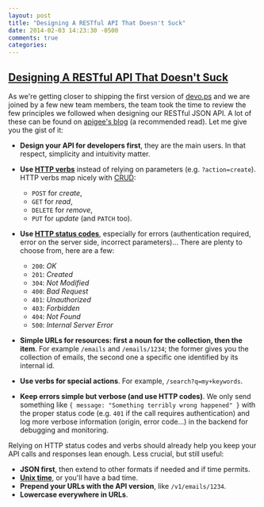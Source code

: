 ```yaml
---
layout: post
title: "Designing A RESTful API That Doesn't Suck"
date: 2014-02-03 14:23:30 -0500
comments: true
categories: 
---
```

## [Designing A RESTful API That Doesn't Suck](/blog/2013/03/22/designing-a-restful-api-that-doesn-t-suck.html)

As we're getting closer to shipping the first version of [devo.ps](http://devo.ps) and we are joined by a few new team members, the team took the time to review the few principles we followed when designing our RESTful JSON API. A lot of these can be found on [apigee's blog](https://blog.apigee.com/taglist/rest_api_design) (a recommended read). Let me give you the gist of it:

  * **Design your API for developers first**, they are the main users. In that respect, simplicity and intuitivity matter.

  * **Use [HTTP verbs](http://en.wikipedia.org/wiki/Hypertext_Transfer_Protocol#Request_methods)** instead of relying on parameters (e.g. `?action=create`). HTTP verbs map nicely with [CRUD](http://en.wikipedia.org/wiki/Create,_read,_update_and_delete):

    * `POST` for _create_,
    * `GET` for _read_,
    * `DELETE` for _remove_,
    * `PUT` for _update_ (and `PATCH` too).
  * **Use [HTTP status codes](http://en.wikipedia.org/wiki/List_of_HTTP_status_codes)**, especially for errors (authentication required, error on the server side, incorrect parameters)… There are plenty to choose from, here are a few:

    * `200`: _OK_
    * `201`: _Created_
    * `304`: _Not Modified_
    * `400`: _Bad Request_
    * `401`: _Unauthorized_
    * `403`: _Forbidden_
    * `404`: _Not Found_
    * `500`: _Internal Server Error_
  * **Simple URLs for resources: first a noun for the collection, then the item**. For example `/emails` and `/emails/1234`; the former gives you the collection of emails, the second one a specific one identified by its internal id.

  * **Use verbs for special actions**. For example, `/search?q=my+keywords`.

  * **Keep errors simple but verbose (and use HTTP codes)**. We only send something like `{ message: "Something terribly wrong happened" }` with the proper status code (e.g. `401` if the call requires authentication) and log more verbose information (origin, error code…) in the backend for debugging and monitoring.

Relying on HTTP status codes and verbs should already help you keep your API calls and responses lean enough. Less crucial, but still useful:

  * **JSON first**, then extend to other formats if needed and if time permits.
  * **[Unix time](http://en.wikipedia.org/wiki/Unix_time)**, or you'll have a bad time.
  * **Prepend your URLs with the API version**, like `/v1/emails/1234`.
  * **Lowercase everywhere in URLs**.